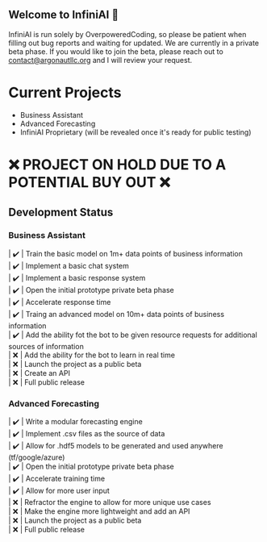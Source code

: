 ## Welcome to InfiniAI 👋

InfiniAI is run solely by OverpoweredCoding, so please be patient when filling out bug reports and waiting for updated. We are currently in a private beta phase. If you would like to join the beta, please reach out to contact@argonautllc.org and I will review your request.

# Current Projects
+ Business Assistant <br>
+ Advanced Forecasting <br>
+ InfiniAI Proprietary (will be revealed once it's ready for public testing)

# ❌ PROJECT ON HOLD DUE TO A POTENTIAL BUY OUT ❌

## Development Status

### Business Assistant
| ✔️ | Train the basic model on 1m+ data points of business information <br>
| ✔️ | Implement a basic chat system <br>
| ✔️ | Implement a basic response system <br>
| ✔️ | Open the initial prototype private beta phase <br>
| ✔️ | Accelerate response time <br>
| ✔️ | Traing an advanced model on 10m+ data points of business information <br>
| ✔️ | Add the ability fot the bot to be given resource requests for additional sources of information <br>
| ❌ | Add the ability for the bot to learn in real time <br>
| ❌ | Launch the project as a public beta <br>
| ❌ | Create an API <br>
| ❌ | Full public release <br>

### Advanced Forecasting
| ✔️ | Write a modular forecasting engine <br>
| ✔️ | Implement .csv files as the source of data <br>
| ✔️ | Allow for .hdf5 models to be generated and used anywhere (tf/google/azure) <br>
| ✔️ | Open the initial prototype private beta phase <br>
| ✔️ | Accelerate training time <br>
| ✔️ | Allow for more user input <br>
| ❌ | Refractor the engine to allow for more unique use cases <br>
| ❌ | Make the engine more lightweight and add an API <br>
| ❌ | Launch the project as a public beta <br>
| ❌ | Full public release <br>
